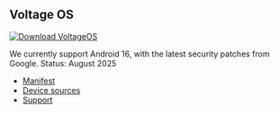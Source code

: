 Voltage OS
---------------

[![Download VoltageOS](https://img.shields.io/badge/-Download-green)](https://sourceforge.net/projects/voltage-os/files)


We currently support Android 16, with the latest security patches from Google. Status: August 2025

- [Manifest](https://github.com/VoltageOS/manifest)
- [Device sources](https://github.com/VoltageOS-Devices)
- [Support](https://t.me/VoltageOS)
